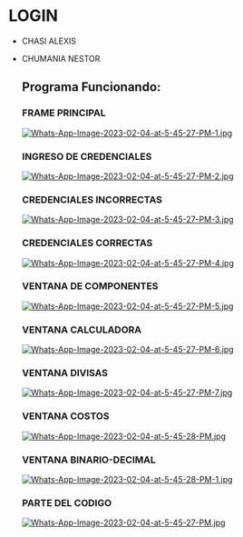 # LOGIN
 + CHASI ALEXIS 
 + CHUMANIA NESTOR
 
   ## Programa Funcionando:
   ### FRAME PRINCIPAL
   [![Whats-App-Image-2023-02-04-at-5-45-27-PM-1.jpg](https://i.postimg.cc/Cx1QL5MS/Whats-App-Image-2023-02-04-at-5-45-27-PM-1.jpg)](https://postimg.cc/gnCDgY6T)
   ### INGRESO DE CREDENCIALES 
   [![Whats-App-Image-2023-02-04-at-5-45-27-PM-2.jpg](https://i.postimg.cc/yY6fvxZc/Whats-App-Image-2023-02-04-at-5-45-27-PM-2.jpg)](https://postimg.cc/c6jMJsTL)
   ### CREDENCIALES INCORRECTAS
   [![Whats-App-Image-2023-02-04-at-5-45-27-PM-3.jpg](https://i.postimg.cc/RFrsRT7Z/Whats-App-Image-2023-02-04-at-5-45-27-PM-3.jpg)](https://postimg.cc/rdJNyxZB)
   ### CREDENCIALES CORRECTAS
   [![Whats-App-Image-2023-02-04-at-5-45-27-PM-4.jpg](https://i.postimg.cc/tRNS3WY9/Whats-App-Image-2023-02-04-at-5-45-27-PM-4.jpg)](https://postimg.cc/XXXk3ZfP)
   ### VENTANA DE COMPONENTES
   [![Whats-App-Image-2023-02-04-at-5-45-27-PM-5.jpg](https://i.postimg.cc/hvs2KWHX/Whats-App-Image-2023-02-04-at-5-45-27-PM-5.jpg)](https://postimg.cc/4HK61M4G)
   ### VENTANA CALCULADORA
   [![Whats-App-Image-2023-02-04-at-5-45-27-PM-6.jpg](https://i.postimg.cc/sxsnFD0F/Whats-App-Image-2023-02-04-at-5-45-27-PM-6.jpg)](https://postimg.cc/WFYmgjvS)
   ### VENTANA DIVISAS
   [![Whats-App-Image-2023-02-04-at-5-45-27-PM-7.jpg](https://i.postimg.cc/Y91XymRf/Whats-App-Image-2023-02-04-at-5-45-27-PM-7.jpg)](https://postimg.cc/k6gF2GkB)
   ### VENTANA COSTOS
   [![Whats-App-Image-2023-02-04-at-5-45-28-PM.jpg](https://i.postimg.cc/5Ncz2Rx0/Whats-App-Image-2023-02-04-at-5-45-28-PM.jpg)](https://postimg.cc/jCX28vn0)
    ### VENTANA BINARIO-DECIMAL
   [![Whats-App-Image-2023-02-04-at-5-45-28-PM-1.jpg](https://i.postimg.cc/25Hvjj6R/Whats-App-Image-2023-02-04-at-5-45-28-PM-1.jpg)](https://postimg.cc/PLwN2jY2)
   
   ### PARTE DEL CODIGO
   [![Whats-App-Image-2023-02-04-at-5-45-27-PM.jpg](https://i.postimg.cc/Bv3PBL8G/Whats-App-Image-2023-02-04-at-5-45-27-PM.jpg)](https://postimg.cc/sMn2V29n)
   
  
